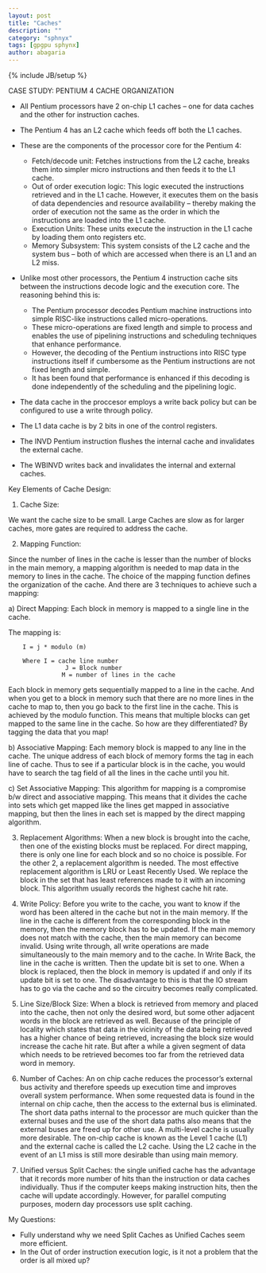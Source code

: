 ```yaml
---
layout: post
title: "Caches"
description: ""
category: "sphnyx"
tags: [gpgpu sphynx]
author: abagaria
---
```

{% include JB/setup %}

CASE STUDY: PENTIUM 4 CACHE ORGANIZATION

-	All Pentium processors have 2 on-chip L1 caches – one for data caches and the other for instruction caches.
-	The Pentium 4 has an L2 cache which feeds off both the L1 caches. 
-	These are the components of the processor core for the Pentium 4:
	-	Fetch/decode unit: Fetches instructions from the L2 cache, breaks them into simpler micro instructions and then feeds it to the L1 cache. 
	-	Out of order execution logic:  This logic executed the instructions retrieved and in the L1 cache. However, it executes them on the basis of data dependencies and resource availability – thereby making the order of execution not the same as the order in which the instructions are loaded into the L1 cache.
	-	Execution Units: These units execute the instruction in the L1 cache by loading them onto registers etc.
	-	Memory Subsystem: This system consists of the L2 cache and the system bus – both of which are accessed when there is an L1 and an L2 miss. 

-	Unlike most other processors, the Pentium 4 instruction cache sits between the instructions decode logic and the execution core. The reasoning behind this is: 
	-	The Pentium processor decodes Pentium machine instructions into simple RISC-like instructions called micro-operations. 
	-	These micro-operations are fixed length and simple to process and enables the use of pipelining instructions and scheduling techniques that enhance performance. 
	-	However, the decoding of the Pentium instructions into RISC type instructions itself if cumbersome as the Pentium instructions are not fixed length and simple. 
	-	It has been found that performance is enhanced if this decoding is done independently of the scheduling and the pipelining logic. 
-	The data cache in the proccesor employs a write back policy but can be configured to use a write through policy.
-	The L1 data cache is by 2 bits in one of the control registers. 
-	The INVD Pentium instruction flushes the internal cache and invalidates the external cache. 
-	The WBINVD writes back and invalidates the internal and external caches. 




Key Elements of Cache Design:

1.	Cache Size:

 We want the cache size to be small. Large Caches are slow as for larger caches, more gates are required to address the cache.

2.	Mapping Function:

 Since the number of lines in the cache is lesser than the number of blocks in the main memory, a mapping algorithm is needed to map data in the memory to lines in the cache. 
 The choice of the mapping function defines the organization of the cache. And there are 3 techniques to achieve such a mapping: 

a)	Direct Mapping: Each block in memory is mapped to a single line in the cache. 

The mapping is:

```	
	I = j * modulo (m)

	Where I = cache line number
	            J = Block number
	           M = number of lines in the cache
```
 Each block in memory gets sequentially mapped to a line in the cache. And when you get to a block in memory such that there are no more lines in the cache to map to, then you go back to the first line in the cache. This is achieved by the modulo function.  This means that multiple blocks can get mapped to the same line in the cache. So how are they differentiated? By tagging the data that you map!
		       
b)  Associative Mapping: Each memory block is mapped to any line in the cache. The unique address of each block of memory forms the tag in each line of cache. Thus to see if a particular block is in the cache, you would have to search the tag field of all the lines in the cache until you hit. 

c)	Set Associative Mapping: This algorithm for mapping is a compromise b/w direct and associative mapping. This means that it divides the cache into sets which get mapped like the lines get mapped in associative mapping, but then the lines in each set is mapped by the direct mapping algorithm. 

3.	Replacement Algorithms: When a new block is brought into the cache, then one of the existing blocks must be replaced. For direct mapping, there is only one line for each block and so no choice is possible. For the other 2, a replacement algorithm is needed. 
The most effective replacement algorithm is LRU or Least Recently Used. We replace the block in the set that has least references made to it with an incoming block. This algorithm usually records the highest cache hit rate.

4.	Write Policy: Before you write to the cache, you want to know if the word has been altered in the cache but not in the main memory. If the line in the cache is different from the corresponding block in the memory, then the memory block has to be updated. 
If the main memory does not match with the cache, then the main memory can become invalid. Using write through, all write operations are made simultaneously to the main memory and to the cache. In Write Back, the line in the cache is written. Then the update bit is set to one. When a block is replaced, then the block in memory is updated if and only if its update bit is set to one. The disadvantage to this is that the IO stream has to go via the cache and so the circuitry becomes really complicated. 

5.	Line Size/Block Size: When a block is retrieved from memory and placed into the cache, then not only the desired word, but some other adjacent words in the block are retrieved as well. Because of the principle of locality which states that data in the vicinity of the data being retrieved has a higher chance of being retrieved, increasing the block size would increase the cache hit rate. But after a while a given segment of data which needs to be retrieved becomes too far from the retrieved data word in memory.

6.	Number of Caches: An on chip cache reduces the processor’s external bus activity and therefore speeds up execution time and improves overall system performance. When some requested data is found in the internal on chip cache, then the access to the external bus is eliminated. The short data paths internal to the processor are much quicker than the external buses and the use of the short data paths also means that the external buses are freed up for other use. 
	A multi-level cache is usually more desirable. The on-chip cache is known as the Level 1 cache (L1) and the external cache is called the L2 cache. Using the L2 cache in the event of an L1 miss is still more desirable than using main memory. 

7.	Unified versus Split Caches: the single unified cache has the advantage that it records more number of hits than the instruction or data caches individually. Thus if the computer keeps making instruction hits, then the cache will update accordingly. However, for parallel computing purposes, modern day processors use split caching. 


My Questions: 
	
-	Fully understand why we need Split Caches as Unified Caches seem more efficient. 
-	In the Out of order instruction execution logic, is it not a problem that the order is all mixed up? 
